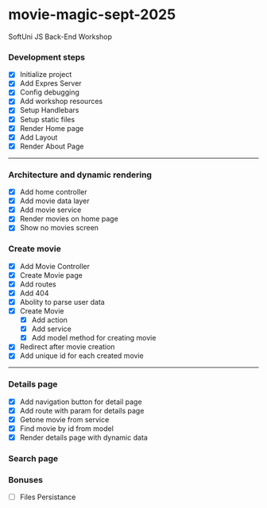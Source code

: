 # movie-magic-sept-2025
SoftUni JS Back-End Workshop

### Development steps

- [x] Initialize project
- [x] Add Expres Server
- [x] Config debugging
- [x] Add workshop resources
- [x] Setup Handlebars
- [x] Setup static files
- [x] Render Home page
- [x] Add Layout
- [x] Render About Page

---

### Architecture and dynamic rendering
- [x] Add home controller
- [x] Add movie data layer
- [x] Add movie service
- [x] Render movies on home page
- [x] Show no movies screen

### Create movie
- [x] Add Movie Controller
- [x] Create Movie page
- [x] Add routes
- [x] Add 404
- [x] Abolity to parse user data
- [x] Create Movie
    - [x] Add action
    - [x] Add service
    - [x] Add model method for creating movie
- [x] Redirect after movie creation
- [x] Add unique id for each created movie

---

### Details page
- [x] Add navigation button for detail page
- [x] Add route with param for details page
- [x] Getone movie from service
- [x] Find movie by id from model
- [x] Render details page with dynamic data

### Search page


### Bonuses
- [ ] Files Persistance
